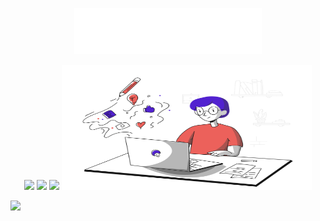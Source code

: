 <p align="center">
  <img src="https://raw.githubusercontent.com/rahulsiddarth/rahulsiddarth/main/greetings.gif" alt="A passionate programmer!" width=300>
</p>

<p align = "center">
  <img src = "https://github-readme-stats.vercel.app/api?username=kapilyaswanth&show_icons=true" width = 400>
  <img src = "https://github-readme-streak-stats.herokuapp.com/?user=kapilyaswanth" width = 400>
  <img src = "https://github-readme-stats.vercel.app/api/top-langs/?username=kapilyaswanth&layout=compact" width = 400>
  <img src = "https://github.com/kapilyaswanth/kapilyaswanth/blob/main/blogging.svg" width = 400 height=200>
</p>
<img src="https://github.com/kapilyaswanth/kapilyaswanth/blob/main/bottom_header.svg">
